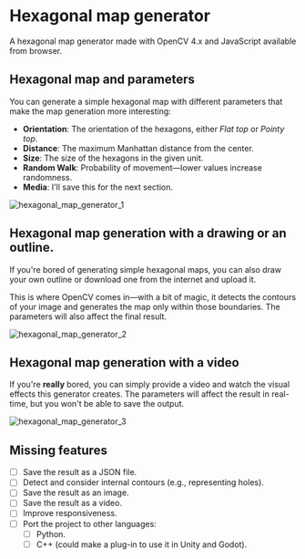 # Hexagonal map generator
A hexagonal map generator made with OpenCV 4.x and JavaScript available from browser.

## Hexagonal map and parameters

You can generate a simple hexagonal map with different parameters that make the map generation more interesting:

- **Orientation**: The orientation of the hexagons, either _Flat top_ or _Pointy top_.
- **Distance**: The maximum Manhattan distance from the center.
- **Size**: The size of the hexagons in the given unit.
- **Random Walk**: Probability of movement—lower values increase randomness.
- **Media**: I'll save this for the next section.

![hexagonal_map_generator_1](https://github.com/user-attachments/assets/dfc21001-73f9-4392-babb-f680dbc1e93d)

## Hexagonal map generation with a drawing or an outline.

If you're bored of generating simple hexagonal maps, you can also draw your own outline or download one from the internet and upload it.

This is where OpenCV comes in—with a bit of magic, it detects the contours of your image and generates the map only within those boundaries. The parameters will also affect the final result.

![hexagonal_map_generator_2](https://github.com/user-attachments/assets/bfe6ba2c-c545-4f60-94b4-4b4a18a12e76)

## Hexagonal map generation with a video

If you're **really** bored, you can simply provide a video and watch the visual effects this generator creates. The parameters will affect the result in real-time, but you won't be able to save the output.

![hexagonal_map_generator_3](https://github.com/user-attachments/assets/d74769b9-9e41-486f-84f2-3a4b10839bf4)

## Missing features
- [ ] Save the result as a JSON file.
- [ ] Detect and consider internal contours (e.g., representing holes).
- [ ] Save the result as an image.
- [ ] Save the result as a video.
- [ ] Improve responsiveness.
- [ ] Port the project to other languages:
  - [ ] Python.
  - [ ] C++ (could make a plug-in to use it in Unity and Godot).
